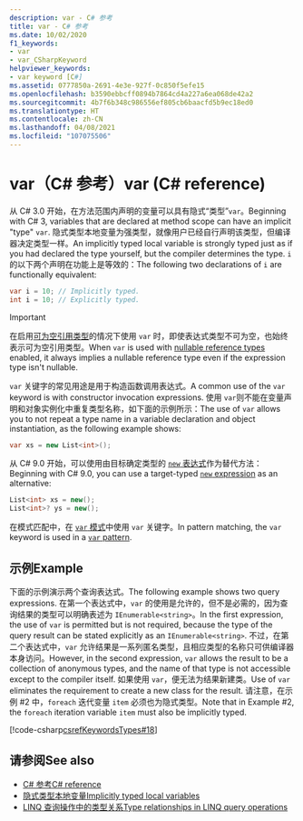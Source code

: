 ```yaml
---
description: var - C# 参考
title: var - C# 参考
ms.date: 10/02/2020
f1_keywords:
- var
- var_CSharpKeyword
helpviewer_keywords:
- var keyword [C#]
ms.assetid: 0777850a-2691-4e3e-927f-0c850f5efe15
ms.openlocfilehash: b3590ebbcff0894b7864cd4a227a6ea068de42a2
ms.sourcegitcommit: 4b7f6b348c986556ef805cb6baacfd5b9ec18ed0
ms.translationtype: HT
ms.contentlocale: zh-CN
ms.lasthandoff: 04/08/2021
ms.locfileid: "107075506"
---
```

# <a name="var-c-reference"></a><span data-ttu-id="bad2f-103">var（C# 参考）</span><span class="sxs-lookup"><span data-stu-id="bad2f-103">var (C# reference)</span></span>

<span data-ttu-id="bad2f-104">从 C# 3.0 开始，在方法范围内声明的变量可以具有隐式“类型”`var`。</span><span class="sxs-lookup"><span data-stu-id="bad2f-104">Beginning with C# 3, variables that are declared at method scope can have an implicit "type" `var`.</span></span> <span data-ttu-id="bad2f-105">隐式类型本地变量为强类型，就像用户已经自行声明该类型，但编译器决定类型一样。</span><span class="sxs-lookup"><span data-stu-id="bad2f-105">An implicitly typed local variable is strongly typed just as if you had declared the type yourself, but the compiler determines the type.</span></span> <span data-ttu-id="bad2f-106">`i` 的以下两个声明在功能上是等效的：</span><span class="sxs-lookup"><span data-stu-id="bad2f-106">The following two declarations of `i` are functionally equivalent:</span></span>

```csharp
var i = 10; // Implicitly typed.
int i = 10; // Explicitly typed.
```

> [!IMPORTANT]
> <span data-ttu-id="bad2f-107">在启用[可为空引用类型](../builtin-types/nullable-reference-types.md)的情况下使用 `var` 时，即使表达式类型不可为空，也始终表示可为空引用类型。</span><span class="sxs-lookup"><span data-stu-id="bad2f-107">When `var` is used with [nullable reference types](../builtin-types/nullable-reference-types.md) enabled, it always implies a nullable reference type even if the expression type isn't nullable.</span></span>

<span data-ttu-id="bad2f-108">`var` 关键字的常见用途是用于构造函数调用表达式。</span><span class="sxs-lookup"><span data-stu-id="bad2f-108">A common use of the `var` keyword is with constructor invocation expressions.</span></span> <span data-ttu-id="bad2f-109">使用 `var`则不能在变量声明和对象实例化中重复类型名称，如下面的示例所示：</span><span class="sxs-lookup"><span data-stu-id="bad2f-109">The use of `var` allows you to not repeat a type name in a variable declaration and object instantiation, as the following example shows:</span></span>

```csharp
var xs = new List<int>();
```

<span data-ttu-id="bad2f-110">从 C# 9.0 开始，可以使用由目标确定类型的 [`new` 表达式](../operators/new-operator.md)作为替代方法：</span><span class="sxs-lookup"><span data-stu-id="bad2f-110">Beginning with C# 9.0, you can use a target-typed [`new` expression](../operators/new-operator.md) as an alternative:</span></span>

```csharp
List<int> xs = new();
List<int>? ys = new();
```

<span data-ttu-id="bad2f-111">在模式匹配中，在 [`var` 模式](../operators/patterns.md#var-pattern)中使用 `var` 关键字。</span><span class="sxs-lookup"><span data-stu-id="bad2f-111">In pattern matching, the `var` keyword is used in a [`var` pattern](../operators/patterns.md#var-pattern).</span></span>

## <a name="example"></a><span data-ttu-id="bad2f-112">示例</span><span class="sxs-lookup"><span data-stu-id="bad2f-112">Example</span></span>

<span data-ttu-id="bad2f-113">下面的示例演示两个查询表达式。</span><span class="sxs-lookup"><span data-stu-id="bad2f-113">The following example shows two query expressions.</span></span> <span data-ttu-id="bad2f-114">在第一个表达式中，`var` 的使用是允许的，但不是必需的，因为查询结果的类型可以明确表述为 `IEnumerable<string>`。</span><span class="sxs-lookup"><span data-stu-id="bad2f-114">In the first expression, the use of `var` is permitted but is not required, because the type of the query result can be stated explicitly as an `IEnumerable<string>`.</span></span> <span data-ttu-id="bad2f-115">不过，在第二个表达式中，`var` 允许结果是一系列匿名类型，且相应类型的名称只可供编译器本身访问。</span><span class="sxs-lookup"><span data-stu-id="bad2f-115">However, in the second expression, `var` allows the result to be a collection of anonymous types, and the name of that type is not accessible except to the compiler itself.</span></span> <span data-ttu-id="bad2f-116">如果使用 `var`，便无法为结果新建类。</span><span class="sxs-lookup"><span data-stu-id="bad2f-116">Use of `var` eliminates the requirement to create a new class for the result.</span></span> <span data-ttu-id="bad2f-117">请注意，在示例 #2 中，`foreach` 迭代变量 `item` 必须也为隐式类型。</span><span class="sxs-lookup"><span data-stu-id="bad2f-117">Note that in Example #2, the `foreach` iteration variable `item` must also be implicitly typed.</span></span>

[!code-csharp[csrefKeywordsTypes#18](~/samples/snippets/csharp/VS_Snippets_VBCSharp/csrefKeywordsTypes/CS/keywordsTypes.cs#18)]

## <a name="see-also"></a><span data-ttu-id="bad2f-118">请参阅</span><span class="sxs-lookup"><span data-stu-id="bad2f-118">See also</span></span>

- [<span data-ttu-id="bad2f-119">C# 参考</span><span class="sxs-lookup"><span data-stu-id="bad2f-119">C# reference</span></span>](../index.md)
- [<span data-ttu-id="bad2f-120">隐式类型本地变量</span><span class="sxs-lookup"><span data-stu-id="bad2f-120">Implicitly typed local variables</span></span>](../../programming-guide/classes-and-structs/implicitly-typed-local-variables.md)
- [<span data-ttu-id="bad2f-121">LINQ 查询操作中的类型关系</span><span class="sxs-lookup"><span data-stu-id="bad2f-121">Type relationships in LINQ query operations</span></span>](../../programming-guide/concepts/linq/type-relationships-in-linq-query-operations.md)
